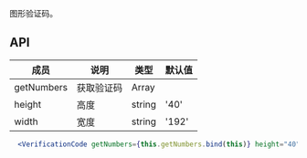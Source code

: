 图形验证码。

## API
| 成员 | 说明 | 类型 | 默认值 |
| --- | --- | --- | --- |
| getNumbers | 获取验证码 | Array |  |
| height | 高度 | string | '40' |
| width | 宽度 | string | '192' |

```jsx
  <VerificationCode getNumbers={this.getNumbers.bind(this)} height="40" width="192" />
```
